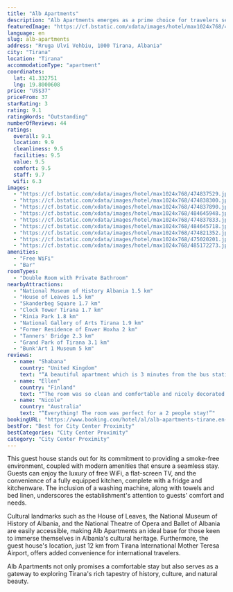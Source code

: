 ```yaml
---
title: "Alb Apartments"
description: "Alb Apartments emerges as a prime choice for travelers seeking comfort and convenience in the heart of Tirana."
featuredImage: "https://cf.bstatic.com/xdata/images/hotel/max1024x768/474837529.jpg?k=380759e1131ad71666d6594a4940c5869f5d97c73348894dd9c1491122812f76&o=&hp=1"
language: en
slug: alb-apartments
address: "Rruga Ulvi Vehbiu, 1000 Tirana, Albania"
city: "Tirana"
location: "Tirana"
accommodationType: "apartment"
coordinates:
  lat: 41.332751
  lng: 19.8000608
price: "US$37"
priceFrom: 37
starRating: 3
rating: 9.1
ratingWords: "Outstanding"
numberOfReviews: 44
ratings:
  overall: 9.1
  location: 9.9
  cleanliness: 9.5
  facilities: 9.5
  value: 9.5
  comfort: 9.5
  staff: 9.7
  wifi: 6.3
images:
  - "https://cf.bstatic.com/xdata/images/hotel/max1024x768/474837529.jpg?k=380759e1131ad71666d6594a4940c5869f5d97c73348894dd9c1491122812f76&o=&hp=1"
  - "https://cf.bstatic.com/xdata/images/hotel/max1024x768/474838300.jpg?k=6d9d0e3738664cba1f7fc050b44934b0a4eeb1e70a08172ad7dd7e3734d4e4be&o=&hp=1"
  - "https://cf.bstatic.com/xdata/images/hotel/max1024x768/474837890.jpg?k=0b866e53020c721beb658c6335b595f44c5fee917fcfb54d86d13e90f82c852b&o=&hp=1"
  - "https://cf.bstatic.com/xdata/images/hotel/max1024x768/484645948.jpg?k=50ab13d6c74cf037c7aa2da2d4baa776fd88e39637673862af985d591cd4f240&o=&hp=1"
  - "https://cf.bstatic.com/xdata/images/hotel/max1024x768/474837833.jpg?k=39fa08aaa1891463ac1fbafd97236e34f9153778965db1bc3bdc0280294b64bd&o=&hp=1"
  - "https://cf.bstatic.com/xdata/images/hotel/max1024x768/484645718.jpg?k=6e1a1f4e178cc6b9f91cf7eb146047e4ce1ec5bdd883002bac25e262b74bbff9&o=&hp=1"
  - "https://cf.bstatic.com/xdata/images/hotel/max1024x768/474821352.jpg?k=8197f3f2a5a7db5966cea9841542b9837ec2bdefca0415c3e3fb986b5757a66e&o=&hp=1"
  - "https://cf.bstatic.com/xdata/images/hotel/max1024x768/475020201.jpg?k=c8c3992e86890b326a5c067d6a74cdf9bc2b1cfbdd6034a19a0c03d226873bf6&o=&hp=1"
  - "https://cf.bstatic.com/xdata/images/hotel/max1024x768/485172273.jpg?k=64addfa969394a068fc6978af46dd191aa8e18c24048be2a86de0d5f8b675437&o=&hp=1"
amenities:
  - "Free WiFi"
  - "Bar"
roomTypes:
  - "Double Room with Private Bathroom"
nearbyAttractions:
  - "National Museum of History Albania 1.5 km"
  - "House of Leaves 1.5 km"
  - "Skanderbeg Square 1.7 km"
  - "Clock Tower Tirana 1.7 km"
  - "Rinia Park 1.8 km"
  - "National Gallery of Arts Tirana 1.9 km"
  - "Former Residence of Enver Hoxha 2 km"
  - "Tanners' Bridge 2.3 km"
  - "Grand Park of Tirana 3.1 km"
  - "Bunk'Art 1 Museum 5 km"
reviews:
  - name: "Shabana"
    country: "United Kingdom"
    text: "“A beautiful apartment which is 3 minutes from the bus station, needed it in an emergency after a very bad experience at a hostel. Clean, tidy and secure, highly recommended!”"
  - name: "Ellen"
    country: "Finland"
    text: "“The room was so clean and comfortable and nicely decorated. The bathroom and especially the shower were amazing! We stayed only for one night to catch a bus in the morning, and the apartment is right next to the station so it was very convenient....”"
  - name: "Nicole"
    country: "Australia"
    text: "“Everything! The room was perfect for a 2 people stay!”"
bookingURL: "https://www.booking.com/hotel/al/alb-apartments-tirane.en-gb.html?aid=8035640"
bestFor: "Best for City Center Proximity"
bestCategories: "City Center Proximity"
category: "City Center Proximity"
---
```


This guest house stands out for its commitment to providing a smoke-free environment, coupled with modern amenities that ensure a seamless stay. Guests can enjoy the luxury of free WiFi, a flat-screen TV, and the convenience of a fully equipped kitchen, complete with a fridge and kitchenware. The inclusion of a washing machine, along with towels and bed linen, underscores the establishment's attention to guests' comfort and needs.

Cultural landmarks such as the House of Leaves, the National Museum of History of Albania, and the National Theatre of Opera and Ballet of Albania are easily accessible, making Alb Apartments an ideal base for those keen to immerse themselves in Albania's cultural heritage. Furthermore, the guest house's location, just 12 km from Tirana International Mother Teresa Airport, offers added convenience for international travelers.

Alb Apartments not only promises a comfortable stay but also serves as a gateway to exploring Tirana's rich tapestry of history, culture, and natural beauty.